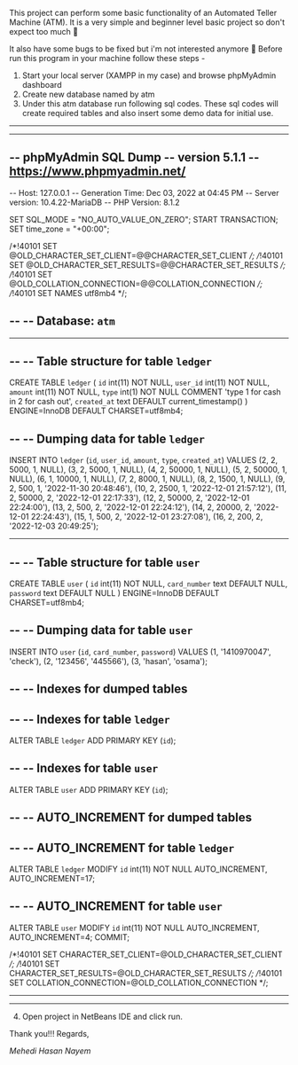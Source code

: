 This project can perform some basic functionality of an Automated Teller Machine (ATM). It is a very simple and beginner level basic project so don't expect too much 🙂

It also have some bugs to be fixed but i'm not interested anymore 🥀
Before run this program in your machine follow these steps - 
1. Start your local server (XAMPP in my case) and browse phpMyAdmin dashboard
2. Create new database named by atm
3. Under this atm database run following sql codes. These sql codes will create required tables and also insert some demo data for initial use.
-----------------------------------------------------------------------------------------------------------------------------------------------
-----------------------------------------------------------------------------------------------------------------------------------------------

-- phpMyAdmin SQL Dump
-- version 5.1.1
-- https://www.phpmyadmin.net/
--
-- Host: 127.0.0.1
-- Generation Time: Dec 03, 2022 at 04:45 PM
-- Server version: 10.4.22-MariaDB
-- PHP Version: 8.1.2

SET SQL_MODE = "NO_AUTO_VALUE_ON_ZERO";
START TRANSACTION;
SET time_zone = "+00:00";


/*!40101 SET @OLD_CHARACTER_SET_CLIENT=@@CHARACTER_SET_CLIENT */;
/*!40101 SET @OLD_CHARACTER_SET_RESULTS=@@CHARACTER_SET_RESULTS */;
/*!40101 SET @OLD_COLLATION_CONNECTION=@@COLLATION_CONNECTION */;
/*!40101 SET NAMES utf8mb4 */;

--
-- Database: `atm`
--

-- --------------------------------------------------------

--
-- Table structure for table `ledger`
--

CREATE TABLE `ledger` (
  `id` int(11) NOT NULL,
  `user_id` int(11) NOT NULL,
  `amount` int(11) NOT NULL,
  `type` int(1) NOT NULL COMMENT 'type 1 for cash in 2 for cash out',
  `created_at` text DEFAULT current_timestamp()
) ENGINE=InnoDB DEFAULT CHARSET=utf8mb4;

--
-- Dumping data for table `ledger`
--

INSERT INTO `ledger` (`id`, `user_id`, `amount`, `type`, `created_at`) VALUES
(2, 2, 5000, 1, NULL),
(3, 2, 5000, 1, NULL),
(4, 2, 50000, 1, NULL),
(5, 2, 50000, 1, NULL),
(6, 1, 10000, 1, NULL),
(7, 2, 8000, 1, NULL),
(8, 2, 1500, 1, NULL),
(9, 2, 500, 1, '2022-11-30 20:48:46'),
(10, 2, 2500, 1, '2022-12-01 21:57:12'),
(11, 2, 50000, 2, '2022-12-01 22:17:33'),
(12, 2, 50000, 2, '2022-12-01 22:24:00'),
(13, 2, 500, 2, '2022-12-01 22:24:12'),
(14, 2, 20000, 2, '2022-12-01 22:24:43'),
(15, 1, 500, 2, '2022-12-01 23:27:08'),
(16, 2, 200, 2, '2022-12-03 20:49:25');

-- --------------------------------------------------------

--
-- Table structure for table `user`
--

CREATE TABLE `user` (
  `id` int(11) NOT NULL,
  `card_number` text DEFAULT NULL,
  `password` text DEFAULT NULL
) ENGINE=InnoDB DEFAULT CHARSET=utf8mb4;

--
-- Dumping data for table `user`
--

INSERT INTO `user` (`id`, `card_number`, `password`) VALUES
(1, '1410970047', 'check'),
(2, '123456', '445566'),
(3, 'hasan', 'osama');

--
-- Indexes for dumped tables
--

--
-- Indexes for table `ledger`
--
ALTER TABLE `ledger`
  ADD PRIMARY KEY (`id`);

--
-- Indexes for table `user`
--
ALTER TABLE `user`
  ADD PRIMARY KEY (`id`);

--
-- AUTO_INCREMENT for dumped tables
--

--
-- AUTO_INCREMENT for table `ledger`
--
ALTER TABLE `ledger`
  MODIFY `id` int(11) NOT NULL AUTO_INCREMENT, AUTO_INCREMENT=17;

--
-- AUTO_INCREMENT for table `user`
--
ALTER TABLE `user`
  MODIFY `id` int(11) NOT NULL AUTO_INCREMENT, AUTO_INCREMENT=4;
COMMIT;

/*!40101 SET CHARACTER_SET_CLIENT=@OLD_CHARACTER_SET_CLIENT */;
/*!40101 SET CHARACTER_SET_RESULTS=@OLD_CHARACTER_SET_RESULTS */;
/*!40101 SET COLLATION_CONNECTION=@OLD_COLLATION_CONNECTION */;


-----------------------------------------------------------------------------------------------------------------------------------------------
-----------------------------------------------------------------------------------------------------------------------------------------------
4. Open project in NetBeans IDE and click run.

Thank you!!!
Regards,

*Mehedi Hasan Nayem*
